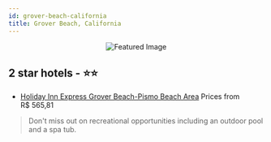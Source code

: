 ```yaml
---
id: grover-beach-california
title: Grover Beach, California
---
```


<center><img src="https://i.travelapi.com/hotels/1000000/50000/40500/40497/2bf724bb_z.jpg" alt="Featured Image" /></center>


##  2 star hotels - ⭐️⭐️

-    [Holiday Inn Express Grover Beach-Pismo Beach Area](https://us.hurb.com/hotels/grover-beach/holiday-inn-express-grover-beach-pismo-beach-area-JNP-JP146160?cmp=18055) Prices from R$ 565,81
   > Don't miss out on recreational opportunities including an outdoor pool and a spa tub.
